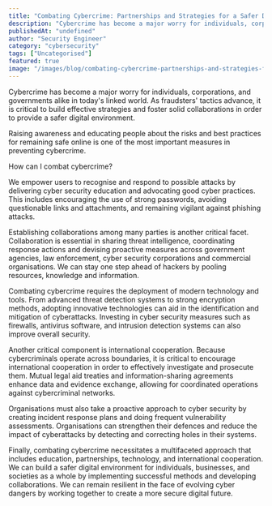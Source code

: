 ```yaml
---
title: "Combating Cybercrime: Partnerships and Strategies for a Safer Digital Environment "
description: "Cybercrime has become a major worry for individuals, corporations, and governments alike in today's linked world. As fraudsters' tactics advance, it is critical..."
publishedAt: "undefined"
author: "Security Engineer"
category: "cybersecurity"
tags: ["Uncategorised"]
featured: true
image: "/images/blog/combating-cybercrime-partnerships-and-strategies-for-a-safer-digital-environment-featured.jpeg"
---
```


Cybercrime has become a major worry for individuals, corporations, and governments alike in today's linked world. As fraudsters' tactics advance, it is critical to build effective strategies and foster solid collaborations in order to provide a safer digital environment. 

Raising awareness and educating people about the risks and best practices for remaining safe online is one of the most important measures in preventing cybercrime. 

How can I combat cybercrime?

We empower users to recognise and respond to possible attacks by delivering cyber security education and advocating good cyber practices. This includes encouraging the use of strong passwords, avoiding questionable links and attachments, and remaining vigilant against phishing attacks. 

Establishing collaborations among many parties is another critical facet. Collaboration is essential in sharing threat intelligence, coordinating response actions and devising proactive measures across government agencies, law enforcement, cyber security corporations and commercial organisations. We can stay one step ahead of hackers by pooling resources, knowledge and information. 

Combating cybercrime requires the deployment of modern technology and tools. From advanced threat detection systems to strong encryption methods, adopting innovative technologies can aid in the identification and mitigation of cyberattacks. Investing in cyber security measures such as firewalls, antivirus software, and intrusion detection systems can also improve overall security. 

Another critical component is international cooperation. Because cybercriminals operate across boundaries, it is critical to encourage international cooperation in order to effectively investigate and prosecute them. Mutual legal aid treaties and information-sharing agreements enhance data and evidence exchange, allowing for coordinated operations against cybercriminal networks. 

Organisations must also take a proactive approach to cyber security by creating incident response plans and doing frequent vulnerability assessments. Organisations can strengthen their defences and reduce the impact of cyberattacks by detecting and correcting holes in their systems. 

Finally, combating cybercrime necessitates a multifaceted approach that includes education, partnerships, technology, and international cooperation. We can build a safer digital environment for individuals, businesses, and societies as a whole by implementing successful methods and developing collaborations. We can remain resilient in the face of evolving cyber dangers by working together to create a more secure digital future.

